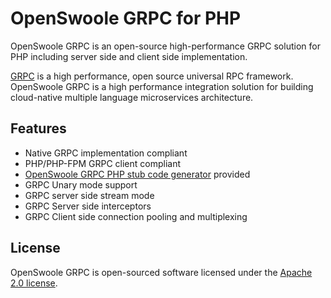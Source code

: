 # OpenSwoole GRPC for PHP

OpenSwoole GRPC is an open-source high-performance GRPC solution for PHP including server side and client side implementation.

[GRPC](https://grpc.io/) is a high performance, open source universal RPC framework. OpenSwoole GRPC is a high performance integration solution for building cloud-native multiple language microservices architecture.

## Features

* Native GRPC implementation compliant
* PHP/PHP-FPM GRPC client compliant
* [OpenSwoole GRPC PHP stub code generator](https://github.com/openswoole/protoc-gen-openswoole-grpc) provided
* GRPC Unary mode support
* GRPC server side stream mode
* GRPC Server side interceptors
* GRPC Client side connection pooling and multiplexing

## License

OpenSwoole GRPC is open-sourced software licensed under the [Apache 2.0 license](https://github.com/openswoole/grpc/blob/main/LICENSE).
